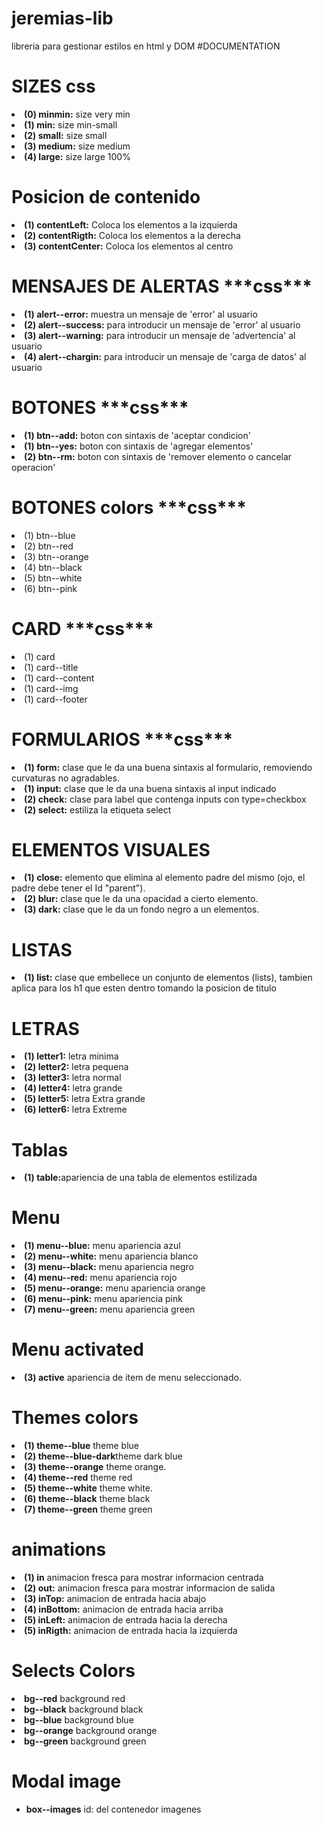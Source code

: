 # jeremias-lib
libreria para gestionar estilos en html y DOM
#DOCUMENTATION




<h1>SIZES css</h1>

<li><strong>(0) minmin:</strong> size very min</li>
<li><strong>(1) min:</strong> size min-small</li>
<li><strong>(2) small:</strong> size small</li>
<li><strong>(3) medium:</strong> size medium</li>
<li><strong>(4) large:</strong> size large 100%</li>


<h1>Posicion de contenido</h1>
<li><strong>(1) contentLeft:</strong> Coloca los elementos a la izquierda</li>
<li><strong>(2) contentRigth:</strong> Coloca los elementos a la derecha</li>
<li><strong>(3) contentCenter:</strong> Coloca los elementos al centro</li>
<h1>MENSAJES DE ALERTAS
***css***</h1>

<li><strong>(1) alert--error:</strong> muestra un mensaje de 'error' al usuario</li>
<li><strong>(2) alert--success:</strong> para introducir un mensaje de 'error' al usuario</li>
<li><strong>(3) alert--warning:</strong> para introducir un mensaje de 'advertencia' al usuario</li>
<li><strong>(4) alert--chargin:</strong> para introducir un mensaje de 'carga de datos' al usuario</li>

<h1>BOTONES
***css***</h1>

<li><strong>(1) btn--add:</strong> boton con sintaxis de 'aceptar condicion'</li>
<li><strong>(1) btn--yes:</strong> boton con sintaxis de 'agregar elementos'</li>
<li><strong>(2) btn--rm:</strong> boton con sintaxis de 'remover elemento o cancelar operacion'</li>

<h1>BOTONES colors
***css***</h1>
<li>(1) btn--blue </li>
<li>(2) btn--red </li>
<li>(3) btn--orange </li>
<li>(4) btn--black </li>
<li>(5) btn--white </li>
<li>(6) btn--pink </li>

<h1>CARD
***css***</h1>
<li>(1) card </li>
<li>(1) card--title </li>
<li>(1) card--content </li>
<li>(1) card--img </li>
<li>(1) card--footer </li>

<h1>FORMULARIOS
***css***</h1>

<li><strong>(1) form:</strong> clase que le da una buena sintaxis al formulario, removiendo curvaturas no agradables.</li>

<li><strong>(1) input:</strong> clase que le da una buena sintaxis al input indicado</li>


 <li><strong>(2) check:</strong> clase para label que contenga inputs con type=checkbox</li>

  <li><strong>(2) select:</strong> estiliza la etiqueta select</li>

<h1>ELEMENTOS VISUALES</h1>

<li><strong>(1) close:</strong> elemento que elimina al elemento padre del mismo (ojo, el padre debe tener el Id "parent").</li>

<li><strong>(2) blur:</strong> clase que le da una opacidad a cierto elemento.</li>

<li><strong>(3) dark:</strong> clase que le da un fondo negro a un elementos.</li>

<h1>LISTAS</h1>

<li><strong>(1) list:</strong> clase que embellece un conjunto de elementos (lists), tambien aplica para los h1 que esten dentro tomando la posicion de titulo</li>


<h1>LETRAS</h1>

<li><strong>(1) letter1:</strong> letra minima</li>
<li><strong>(2) letter2:</strong> letra pequena</li>
<li><strong>(3) letter3:</strong> letra normal</li>
<li><strong>(4) letter4:</strong> letra grande</li>
<li><strong>(5) letter5:</strong> letra Extra grande</li>
<li><strong>(6) letter6:</strong> letra Extreme</li>


<h1>Tablas</h1>

<li><strong>(1) table:</strong>apariencia de una tabla de elementos estilizada</li>



<h1>Menu</h1>

<li><strong>(1) menu--blue:</strong> menu apariencia azul</li>

<li><strong>(2) menu--white:</strong> menu apariencia blanco</li>

<li><strong>(3) menu--black:</strong> menu apariencia negro</li>

<li><strong>(4) menu--red:</strong> menu apariencia rojo</li>

<li><strong>(5) menu--orange:</strong> menu apariencia orange</li>

<li><strong>(6) menu--pink:</strong> menu apariencia pink</li>

<li><strong>(7) menu--green:</strong> menu apariencia green</li>

<!-- Menu activated -->

<h1>Menu activated</h1>

<li><strong>(3) active</strong> apariencia de item de menu seleccionado.</li>


<h1>Themes colors</h1>

<li><strong>(1) theme--blue</strong> theme blue</li>
<li><strong>(2) theme--blue-dark</strong>theme dark blue</li>
<li><strong>(3) theme--orange</strong> theme orange.</li>
<li><strong>(4) theme--red</strong> theme red</li>
<li><strong>(5) theme--white</strong> theme white.</li>
<li><strong>(6) theme--black</strong> theme black</li>
<li><strong>(7) theme--green</strong> theme green</li>



<h1>animations</h1>

<li><strong>(1) in</strong> animacion fresca para mostrar informacion centrada</li>
<li><strong>(2) out:</strong> animacion fresca para mostrar informacion de salida</li>
<li><strong>(3) inTop:</strong> animacion de entrada hacia abajo</li>
<li><strong>(4) inBottom:</strong> animacion de entrada hacia arriba</li>
<li><strong>(5) inLeft:</strong> animacion de entrada hacia la derecha</li>
<li><strong>(5) inRigth:</strong> animacion de entrada hacia la izquierda</li>

<h1>Selects Colors</h1>

<li><strong>bg--red</strong> background red</li>
<li><strong>bg--black</strong> background black</li>
<li><strong>bg--blue</strong> background blue</li>
<li><strong>bg--orange</strong> background orange</li>
<li><strong>bg--green</strong> background green</li>


<!-- Modal images -->

<h1>Modal image</h1>
<ul>
  <li><strong>box--images</strong> id: del contenedor imagenes</li>

</ul>
